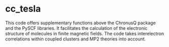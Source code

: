 # cc_tesla
This code offers supplementary functions above the ChronusQ package and the PySCF libraries. It facilitates the calculation of the electronic structure of molecules in finite magnetic fields. The code takes interelectron correlations within coupled clusters and MP2 theories into account.
